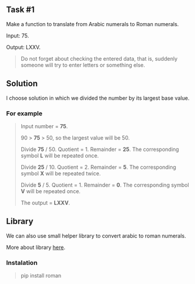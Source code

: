 ## Task #1

Make a function to translate from Arabic numerals to Roman numerals.

Input: 75.

Output: LXXV.

> Do not forget about checking the entered data, that is, suddenly someone will try to enter letters or something else.

## Solution

I choose solution in which we divided the number by its largest base value.

### For example
> Input number = **75**.
> 
> 90 > **75** > 50, so the largest value will be 50.
> 
> Divide **75** / 50. Quotient = 1. Remainder = **25**. The corresponding symbol **L** will be repeated once.
> 
> Divide **25** / 10. Quotient = 2. Remainder = **5**. The corresponding symbol **X** will be repeated twice.
> 
> Divide **5** / 5. Quotient = 1. Remainder = **0**. The corresponding symbol **V** will be repeated once.
> 
> The output = **LXXV**.

## Library
We can also use small helper library to convert arabic to roman numerals.

More about library [here](https://pypi.org/project/roman/).

### Instalation
> pip install roman